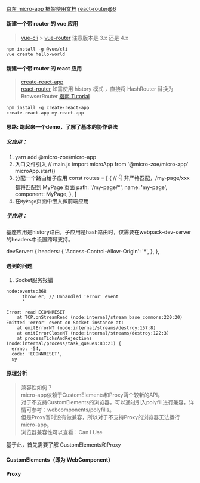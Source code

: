 [京东 micro-app 框架使用文档](https://github.com/micro-zoe/micro-app/blob/dev/README.zh-cn.md)
[react-router@6](https://reactrouter.com/docs/en/v6/getting-started/tutorial)

#### 新建一个带 router 的 vue 应用

> [vue-cli](https://cli.vuejs.org/zh/guide/installation.html) > [vue-router](https://router.vuejs.org/zh/installation.html) 注意版本是 3.x 还是 4.x

```
npm install -g @vue/cli
vue create hello-world
```

#### 新建一个带 router 的 react 应用

> [create-react-app](https://github.com/facebook/create-react-app)  
> [react-router](https://reactrouter.com/docs/en/v6/getting-started/installation)
> 如需使用 history 模式 ，直接将 HashRouter 替换为 BrowserRouter [指南 Tutorial](https://reactrouter.com/docs/en/v6/getting-started/tutorial)

```
npm install -g create-react-app
create-react-app my-react-app
```


#### 思路: 跑起来一个demo，了解了基本的协作语法
##### 父应用：
1. yarn add @micro-zoe/micro-app
2. 入口文件引入
// main.js
import microApp from '@micro-zoe/micro-app'
microApp.start()
3. 分配一个路由给子应用
const routes = [
    {
    // 👇 非严格匹配，/my-page/xxx 都将匹配到 MyPage 页面
    path: '/my-page/*', 
    name: 'my-page',
    component: MyPage,
    },
]
4. 在`MyPage`页面中嵌入微前端应用
<micro-app name="app1" url="http://localhost:3000/"></micro-app>

##### 子应用：
基座应用是history路由，子应用是hash路由时，仅需要在webpack-dev-server的headers中设置跨域支持。

devServer: {
    headers: {
    'Access-Control-Allow-Origin': '*',
    },
},

#### 遇到的问题
1. Socket服务报错
```
node:events:368
      throw er; // Unhandled 'error' event
      ^

Error: read ECONNRESET
    at TCP.onStreamRead (node:internal/stream_base_commons:220:20)
Emitted 'error' event on Socket instance at:
    at emitErrorNT (node:internal/streams/destroy:157:8)
    at emitErrorCloseNT (node:internal/streams/destroy:122:3)
    at processTicksAndRejections (node:internal/process/task_queues:83:21) {
  errno: -54,
  code: 'ECONNRESET',
  sy
```


#### 原理分析
> 兼容性如何？  
micro-app依赖于CustomElements和Proxy两个较新的API。  
对于不支持CustomElements的浏览器，可以通过引入polyfill进行兼容，详情可参考：webcomponents/polyfills。  
但是Proxy暂时没有做兼容，所以对于不支持Proxy的浏览器无法运行micro-app。  
浏览器兼容性可以查看：Can I Use  

基于此，首先需要了解 CustomElements和Proxy

#### CustomElements（即为 WebComponent）

#### Proxy